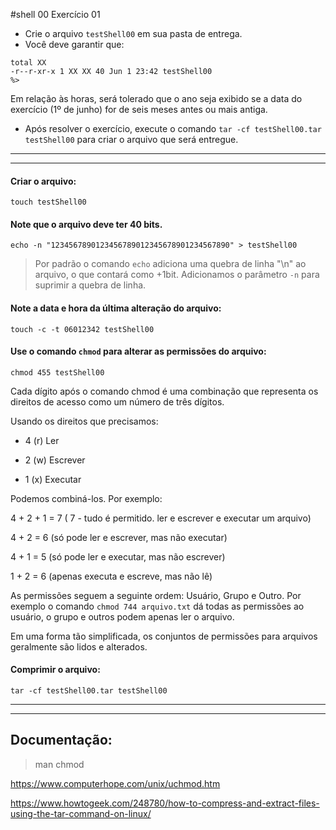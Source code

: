 #shell 00 Exercício 01

- Crie o arquivo `testShell00` em sua pasta de entrega.
- Você deve garantir que:
```%> ls -l
total XX
-r--r-xr-x 1 XX XX 40 Jun 1 23:42 testShell00
%>
```
Em relação às horas, será tolerado que o ano seja exibido se a data do exercício (1º de junho) for de seis meses antes ou mais antiga.

- Após resolver o exercício, execute o comando `tar -cf testShell00.tar testShell00`
para criar o arquivo que será entregue.

---
---

#### Criar o arquivo:
    touch testShell00

#### Note que o arquivo deve ter 40 bits.
    echo -n "1234567890123456789012345678901234567890" > testShell00
> Por padrão o comando `echo` adiciona uma quebra de linha "\n" ao arquivo, o que contará como +1bit. Adicionamos o parâmetro `-n` para suprimir a quebra de linha.

#### Note a data e hora da última alteração do arquivo:
    touch -c -t 06012342 testShell00

#### Use o comando `chmod` para alterar as permissões do arquivo:
    chmod 455 testShell00

>
Cada dígito após o comando chmod é uma combinação que representa os direitos de acesso como um número de três dígitos.

Usando os direitos que precisamos:

- 4 (r) Ler

- 2 (w) Escrever

- 1 (x) Executar

Podemos combiná-los. Por exemplo:

4 + 2 + 1 = 7 ( 7 - tudo é permitido. ler e escrever e executar um arquivo)

4 + 2 = 6 (só pode ler e escrever, mas não executar)

4 + 1 = 5 (só pode ler e executar, mas não escrever)

1 + 2 = 6 (apenas executa e escreve, mas não lê)


As permissões seguem a seguinte ordem: Usuário, Grupo e Outro. Por exemplo o comando `chmod 744 arquivo.txt` dá todas as permissões ao usuário, o grupo e outros podem apenas ler o arquivo.

Em uma forma tão simplificada, os conjuntos de permissões para arquivos geralmente são lidos e alterados.

#### Comprimir o arquivo:
    tar -cf testShell00.tar testShell00

---
---

## Documentação:
>man chmod

https://www.computerhope.com/unix/uchmod.htm

https://www.howtogeek.com/248780/how-to-compress-and-extract-files-using-the-tar-command-on-linux/